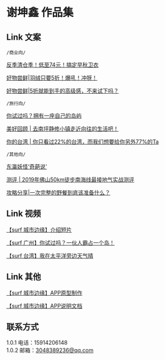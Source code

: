 # 谢坤鑫 作品集

## Link 文案

`/商业向/`

[反季清仓季！低至74元！搞定早秋卫衣](https://mp.weixin.qq.com/s/Fv47IRTZ0c1RbcD4d1SBrg ) 

[好物尝鲜|羽绒只要5折！爆吼！冲呀！](https://mp.weixin.qq.com/s/2L7QlujxA5kdB_c5u-q_Ag ) 

[好物尝鲜|5折就能到手的高级感，不来试下吗？](https://mp.weixin.qq.com/s/HoLg0lMcuNV6u-m8QAoEmg ) 

`/旅行向/`  

[你试过吗？拥有一座自己的岛屿 ](https://mp.weixin.qq.com/s/KBI22scOsxCdoUca8orX4w  )     

[美好回顾 | 去南坪静修小镇走近向往的生活吧！ ](https://mp.weixin.qq.com/s/PYn-2C10SAQ6I8jeec6JXQ  ) 

[你的台湾 | 你只看过22%的台湾，而我们想要给你另外77%的Ta ](https://mp.weixin.qq.com/s/At9pWn3mAmFnZE96LtFDYQ ) 


`/其他向/`  

[东瀛妖怪‘奇葩说’  ](https://mp.weixin.qq.com/s/Fv47IRTZ0c1RbcD4d1SBrg )     

[测评 | 2019年佛山50km徒步南海线最接地气实战测评 ](https://mp.weixin.qq.com/s/VFZK1Bxj2YDjwFFsvKeshQ) 

[攻略分享|一次完整的野餐到底该准备什么？](https://mp.weixin.qq.com/s/EHw1VU6HFfFS1NZdCJxdUg) 
 

## Link 视频

[【surf 城市边缘】介绍短片 ](https://www.bilibili.com/video/av95118528 )

[【surf 广州】你试过吗？一伙人霸占一个岛！](https://www.bilibili.com/video/av95119632) 

[【surf 台湾】我在太平洋旁边天气晴](https://mp.weixin.qq.com/s/EHw1VU6HFfFS1NZdCJxdUg)  

  
 

## Link 其他

[【surf 城市边缘】APP原型制作   ](http://xiekunxin.gitee.io/app_team  )

[【surf 城市边缘】APP说明文档   ](https://gitee.com/xiekunxin/APP_team/wikis  )

## 联系方式
1.0.1  电话：15914206148  
1.0.2  邮箱：3048389236@qq.com
